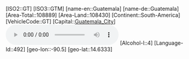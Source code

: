 ﻿---
location: [14.6333,-90.5]
type: Country
tags:
- geo/Country

SpocWebEntityId: 26912
isDeleted: false
confidential: public

---
[ISO2::GT]
[ISO3::GTM]
[name-en::Guatemala]
[name-de::Guatemala]
[Area-Total::108889]
[Area-Land::108430]
[Continent::South-America]
[VehicleCode::GT]
[Capital::[Guatemala_City](geo/Continent/South-America/Guatemala/Guatemala_City.md)]
![Anthem-Guatemala](xLarge/National-Anthem/Anthem-Guatemala.mp3)
[Alcohol-l::4]
[Language-Id::492]
[geo-lon::-90.5]
[geo-lat::14.6333]

